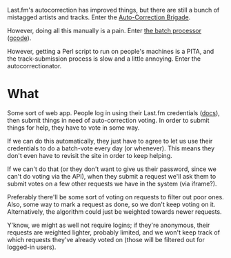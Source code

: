 Last.fm's autocorrection has improved things, but there are still a bunch of
mistagged artists and tracks.  Enter the [Auto-Correction Brigade].

However, doing all this manually is a pain.  Enter [the batch processor]
([gcode]).

However, getting a Perl script to run on people's machines is a PITA, and the
track-submission process is slow and a little annoying.  Enter the
autocorrectionator.

[Auto-Correction Brigade]: http://www.last.fm/group/The+Auto-Correct+Correction+Brigade
[the batch processor]: http://www.last.fm/group/The+Auto-Correct+Correction+Brigade/forum/119632/_/522400
[gcode]: http://code.google.com/p/rowaasr13-lastfm-pl/downloads/list

# What

Some sort of web app.  People log in using their Last.fm credentials ([docs]),
then submit things in need of auto-correction voting.  In order to submit
things for help, they have to vote in some way.

If we can do this automatically, they just have to agree to let us use their
credentials to do a batch-vote every day (or whenever).  This means they don't
even have to revisit the site in order to keep helping.

If we can't do that (or they don't want to give us their password, since we
can't do voting via the API), when they submit a request we'll ask them to
submit votes on a few other requests we have in the system (via iframe?).

Preferably there'll be some sort of voting on requests to filter out poor ones.
Also, some way to mark a request as done, so we don't keep voting on it.
Alternatively, the algorithm could just be weighted towards newer requests.

Y'know, we might as well not require logins; if they're anonymous, their
requests are weighted lighter, probably limited, and we won't keep track of
which requests they've already voted on (those will be filtered out for
logged-in users).

[docs]: http://www.last.fm/api/webauth

